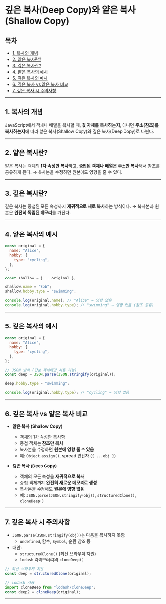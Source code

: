 # 깊은 복사(Deep Copy)와 얕은 복사(Shallow Copy)

## 목차

- [1. 복사의 개념](#1-복사의-개념)
- [2. 얕은 복사란?](#2-얕은-복사란)
- [3. 깊은 복사란?](#3-깊은-복사란)
- [4. 얕은 복사의 예시](#4-얕은-복사의-예시)
- [5. 깊은 복사의 예시](#5-깊은-복사의-예시)
- [6. 깊은 복사 vs 얕은 복사 비교](#6-깊은-복사-vs-얕은-복사-비교)
- [7. 깊은 복사 시 주의사항](#7-깊은-복사-시-주의사항)

---

## 1. 복사의 개념

JavaScript에서 객체나 배열을 복사할 때,
**값 자체를 복사하는지**, 아니면 **주소(참조)를 복사하는지**에 따라
얕은 복사(Shallow Copy)와 깊은 복사(Deep Copy)로 나뉜다.

---

## 2. 얕은 복사란?

얕은 복사는 객체의 **1차 속성만 복사**하고,
**중첩된 객체나 배열은 주소만 복사**해서 참조를 공유하게 된다.
→ 복사본을 수정하면 원본에도 영향을 줄 수 있다.

---

## 3. 깊은 복사란?

깊은 복사는 중첩된 모든 속성까지 **재귀적으로 새로 복사**하는 방식이다.
→ 복사본과 원본은 **완전히 독립된 메모리**를 가진다.

---

## 4. 얕은 복사의 예시

```js
const original = {
  name: "Alice",
  hobby: {
    type: "cycling",
  },
};

const shallow = { ...original };

shallow.name = "Bob";
shallow.hobby.type = "swimming";

console.log(original.name); // "Alice" → 영향 없음
console.log(original.hobby.type); // "swimming" → 영향 있음 (참조 공유)
```

---

## 5. 깊은 복사의 예시

```js
const original = {
  name: "Alice",
  hobby: {
    type: "cycling",
  },
};

// JSON 방식 (단순 객체에만 사용 가능)
const deep = JSON.parse(JSON.stringify(original));

deep.hobby.type = "swimming";

console.log(original.hobby.type); // "cycling" → 영향 없음
```

---

## 6. 깊은 복사 vs 얕은 복사 비교

- **얕은 복사 (Shallow Copy)**

  - 객체의 1차 속성만 복사함
  - 중첩 객체는 **참조만 복사**
  - 복사본을 수정하면 **원본에 영향 줄 수 있음**
  - 예: `Object.assign()`, spread 연산자 (`{ ...obj }`)

- **깊은 복사 (Deep Copy)**
  - 객체의 모든 속성을 **재귀적으로 복사**
  - 중첩 객체까지 **완전히 새로운 메모리로 생성**
  - 복사본을 수정해도 **원본에 영향 없음**
  - 예: `JSON.parse(JSON.stringify(obj))`, `structuredClone()`, `cloneDeep()`

---

## 7. 깊은 복사 시 주의사항

- `JSON.parse(JSON.stringify(obj))`는 다음을 복사하지 못함:
  - `undefined`, 함수, `Symbol`, 순환 참조 등
- 대안:
  - `structuredClone()` (최신 브라우저 지원)
  - `lodash` 라이브러리의 `cloneDeep()`

```js
// 최신 브라우저 지원
const deep = structuredClone(original);

// lodash 사용
import cloneDeep from "lodash/cloneDeep";
const deep2 = cloneDeep(original);
```

---
